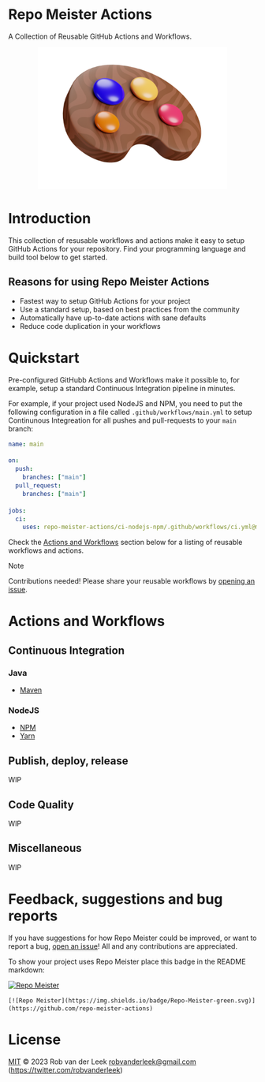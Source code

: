 # Repo Meister Actions

A Collection of Reusable GitHub Actions and Workflows.

<div align="center">
  <img src="repo-meister-logo.png" width="384"/>
</div>

# Introduction

This collection of resusable workflows and actions make it easy to setup GitHub
Actions for your repository. Find your programming language and build tool
below to get started.

## Reasons for using Repo Meister Actions

- Fastest way to setup GitHub Actions for your project
- Use a standard setup, based on best practices from the community
- Automatically have up-to-date actions with sane defaults
- Reduce code duplication in your workflows

# Quickstart

Pre-configured GitHubb Actions and Workflows make it possible to, for example,
setup a standard Continuous Integration pipeline in minutes.

For example, if your project used NodeJS and NPM, you need to put the following
configuration in a file called `.github/workflows/main.yml` to setup
Continunous Integreation for all pushes and pull-requests to your `main`
branch:

```yaml
name: main

on:
  push:
    branches: ["main"]
  pull_request:
    branches: ["main"]

jobs:
  ci:
    uses: repo-meister-actions/ci-nodejs-npm/.github/workflows/ci.yml@main
```

Check the [Actions and Workflows](#actions-and-workflows) section below for a
listing of reusable workflows and actions.

> [!NOTE]
> Contributions needed! Please share your reusable workflows by [opening an issue](https://github.com/repo-meister-actions/.github/issues/new).

# Actions and Workflows

## Continuous Integration

### Java

- [Maven](https://github.com/repo-meister-actions/ci-java-maven#readme)

### NodeJS

- [NPM](https://github.com/repo-meister-actions/ci-nodejs-npm#readme)
- [Yarn](https://github.com/repo-meister-actions/ci-nodejs-yarn#readme)

## Publish, deploy, release

WIP

## Code Quality

WIP

## Miscellaneous

WIP

# Feedback, suggestions and bug reports

If you have suggestions for how Repo Meister could be improved, or want to
report a bug, [open an
issue](https://github.com/repo-meister-actions/.github/issues)! All and any
contributions are appreciated.

To show your project uses Repo Meister place this badge in the README markdown:

[![Repo Meister](https://img.shields.io/badge/Repo-Meister-green.svg)](https://github.com/repo-meister-actions)

```
[![Repo Meister](https://img.shields.io/badge/Repo-Meister-green.svg)](https://github.com/repo-meister-actions)
```

# License

[MIT](LICENSE) © 2023 Rob van der Leek <robvanderleek@gmail.com>
(https://twitter.com/robvanderleek)
